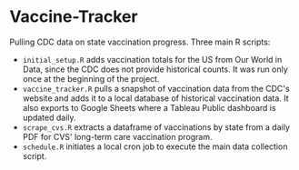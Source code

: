 # Vaccine-Tracker
Pulling CDC data on state vaccination progress. Three main R scripts:

* `initial_setup.R` adds vaccination totals for the US from Our World in Data, since the CDC does not provide historical counts. It was run only once at the beginning of the project.
* `vaccine_tracker.R` pulls a snapshot of vaccination data from the CDC's website and adds it to a local database of historical vaccination data. It also exports to Google Sheets where a Tableau Public dashboard is updated daily.
* `scrape_cvs.R` extracts a dataframe of vaccinations by state from a daily PDF for CVS' long-term care vaccination program.
* `schedule.R` initiates a local cron job to execute the main data collection script.
